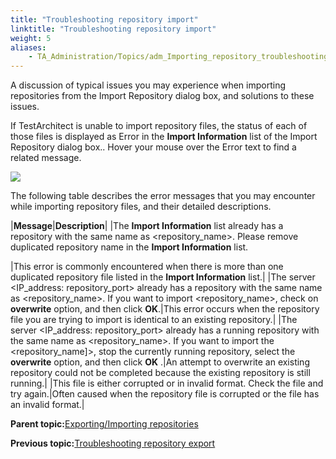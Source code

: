 ```yaml
--- 
title: "Troubleshooting repository import"
linktitle: "Troubleshooting repository import"
weight: 5
aliases: 
    - TA_Administration/Topics/adm_Importing_repository_troubleshooting.html
---
```


A discussion of typical issues you may experience when importing repositories from the Import Repository dialog box, and solutions to these issues.

If TestArchitect is unable to import repository files, the status of each of those files is displayed as Error in the **Import Information** list of the Import Repository dialog box.. Hover your mouse over the Error text to find a related message.

![](/images/TA_Administration/Images/Import_repo_error_dlg.png)

The following table describes the error messages that you may encounter while importing repository files, and their detailed descriptions.

|**Message**|**Description**|
|The **Import Information** list already has a repository with the same name as <repository\_name\>. Please remove duplicated repository name in the **Import Information** list.

|This error is commonly encountered when there is more than one duplicated repository file listed in the **Import Information** list.|
|The server <IP\_address: repository\_port\> already has a repository with the same name as <repository\_name\>. If you want to import <repository\_name\>, check on **overwrite** option, and then click **OK**.|This error occurs when the repository file you are trying to import is identical to an existing repository.|
|The server <IP\_address: repository\_port\> already has a running repository with the same name as <repository\_name\>. If you want to import the <repository\_name\]\>, stop the currently running repository, select the **overwrite** option, and then click **OK** .|An attempt to overwrite an existing repository could not be completed because the existing repository is still running.|
|This file is either corrupted or in invalid format. Check the file and try again.|Often caused when the repository file is corrupted or the file has an invalid format.|

**Parent topic:**[Exporting/Importing repositories](../../TA_Administration/Topics/adm_Exporting_import_repository.md)

**Previous topic:**[Troubleshooting repository export](../../TA_Administration/Topics/adm_Exporting_repository_troubleshooting.md)

